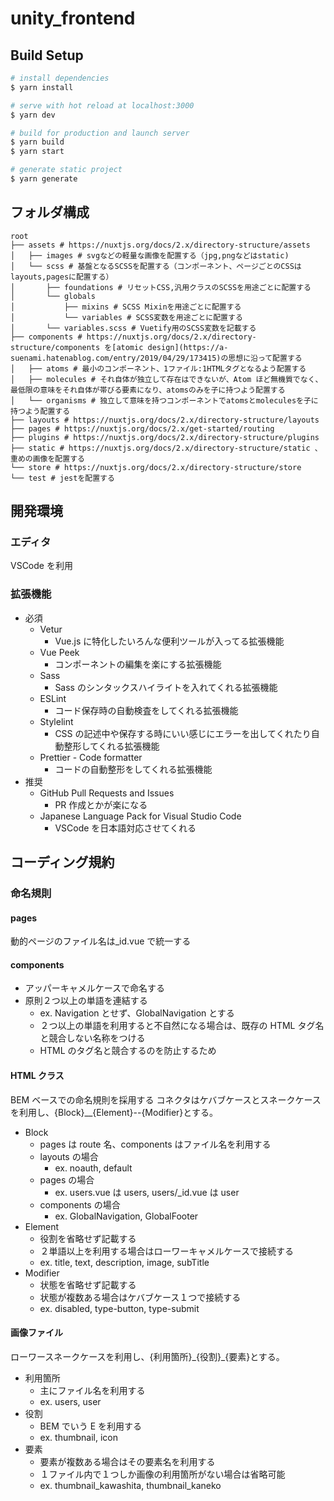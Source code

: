 # unity_frontend

## Build Setup

```bash
# install dependencies
$ yarn install

# serve with hot reload at localhost:3000
$ yarn dev

# build for production and launch server
$ yarn build
$ yarn start

# generate static project
$ yarn generate
```

## フォルダ構成

```
root
├── assets # https://nuxtjs.org/docs/2.x/directory-structure/assets
│   ├── images # svgなどの軽量な画像を配置する（jpg,pngなどはstatic)
│   └── scss # 基盤となるSCSSを配置する（コンポーネント、ページごとのCSSはlayouts,pagesに配置する）
│       ├── foundations # リセットCSS,汎用クラスのSCSSを用途ごとに配置する
│       └── globals
│           ├── mixins # SCSS Mixinを用途ごとに配置する
│           └── variables # SCSS変数を用途ごとに配置する
│       └── variables.scss # Vuetify用のSCSS変数を記載する
├── components # https://nuxtjs.org/docs/2.x/directory-structure/components を[atomic design](https://a-suenami.hatenablog.com/entry/2019/04/29/173415)の思想に沿って配置する
│   ├── atoms # 最小のコンポーネント、1ファイル:1HTMLタグとなるよう配置する
│   ├── molecules # それ自体が独立して存在はできないが、Atom ほど無機質でなく、最低限の意味をそれ自体が帯びる要素になり、atomsのみを子に持つよう配置する
│   └── organisms # 独立して意味を持つコンポーネントでatomsとmoleculesを子に持つよう配置する
├── layouts # https://nuxtjs.org/docs/2.x/directory-structure/layouts
├── pages # https://nuxtjs.org/docs/2.x/get-started/routing
├── plugins # https://nuxtjs.org/docs/2.x/directory-structure/plugins
├── static # https://nuxtjs.org/docs/2.x/directory-structure/static 、重めの画像を配置する
└── store # https://nuxtjs.org/docs/2.x/directory-structure/store
└── test # jestを配置する
```

## 開発環境

### エディタ

VSCode を利用

### 拡張機能

- 必須
  - Vetur
    - Vue.js に特化したいろんな便利ツールが入ってる拡張機能
  - Vue Peek
    - コンポーネントの編集を楽にする拡張機能
  - Sass
    - Sass のシンタックスハイライトを入れてくれる拡張機能
  - ESLint
    - コード保存時の自動検査をしてくれる拡張機能
  - Stylelint
    - CSS の記述中や保存する時にいい感じにエラーを出してくれたり自動整形してくれる拡張機能
  - Prettier - Code formatter
    - コードの自動整形をしてくれる拡張機能
- 推奨
  - GitHub Pull Requests and Issues
    - PR 作成とかが楽になる
  - Japanese Language Pack for Visual Studio Code
    - VSCode を日本語対応させてくれる

## コーディング規約

### 命名規則

#### pages

動的ページのファイル名は\_id.vue で統一する

#### components

- アッパーキャメルケースで命名する
- 原則２つ以上の単語を連結する
  - ex. Navigation とせず、GlobalNavigation とする
  - ２つ以上の単語を利用すると不自然になる場合は、既存の HTML タグ名と競合しない名称をつける
  - HTML のタグ名と競合するのを防止するため

#### HTML クラス

BEM ベースでの命名規則を採用する
コネクタはケバブケースとスネークケースを利用し、{Block}\_\_{Element}--{Modifier}とする。

- Block
  - pages は route 名、components はファイル名を利用する
  - layouts の場合
    - ex. noauth, default
  - pages の場合
    - ex. users.vue は users, users/\_id.vue は user
  - components の場合
    - ex. GlobalNavigation, GlobalFooter
- Element
  - 役割を省略せず記載する
  - ２単語以上を利用する場合はローワーキャメルケースで接続する
  - ex. title, text, description, image, subTitle
- Modifier
  - 状態を省略せず記載する
  - 状態が複数ある場合はケバブケース１つで接続する
  - ex. disabled, type-button, type-submit

#### 画像ファイル

ローワースネークケースを利用し、{利用箇所}\_{役割}\_{要素}とする。

- 利用箇所
  - 主にファイル名を利用する
  - ex. users, user
- 役割
  - BEM でいう E を利用する
  - ex. thumbnail, icon
- 要素
  - 要素が複数ある場合はその要素名を利用する
  - １ファイル内で１つしか画像の利用箇所がない場合は省略可能
  - ex. thumbnail_kawashita, thumbnail_kaneko
